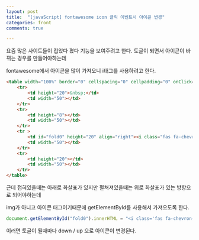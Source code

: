 ```yaml
---
layout: post
title:  "[javaScript] fontawesome icon 클릭 이벤트시 아이콘 변경"
categories: front 
comments: true

---
```




요즘 많은 사이트들이 접었다 폈다 기능을 보여주려고 한다. 토글이 되면서 아이콘이 바뀌는 경우를 만들어야하는데 

fontawesome에서 아이콘을 많이 가져오니 i태그를 사용하려고 한다.

```html
<table width="100%" border="0" cellspacing="0" cellpadding="0" onClick="togglecheck(0);" style="cursor: pointer;" >
    <tr>
    	<td height="20">&nbsp;</td>
    	<td width="50"></td>
    </tr>
    <tr>
    	<td height="8"></td>
    	<td width="50"></td>
    </tr>
    <tr >
   		<td id="fold0" height="20" align="right"><i class="fas fa-chevron-down"></i></td> 
   		<td width="50"></td>
    </tr>
    <tr>
    	<td height="20"></td>
    	<td width="50"></td>
    </tr>
</table>
```



근데 접혀있을때는 아래로 화살표가 있지만 펼쳐져있을때는 위로 화살표가 있는 방향으로 되어야하는데 

img가 아니고 아이콘 태그이기때문에 getElementById를 사용해서 가져오도록 한다.

```javascript
document.getElementById("fold0").innerHTML = "<i class='fas fa-chevron-up'></i>";
```



이러면 토글이 될때마다 down / up 으로 아이콘이 변경된다.